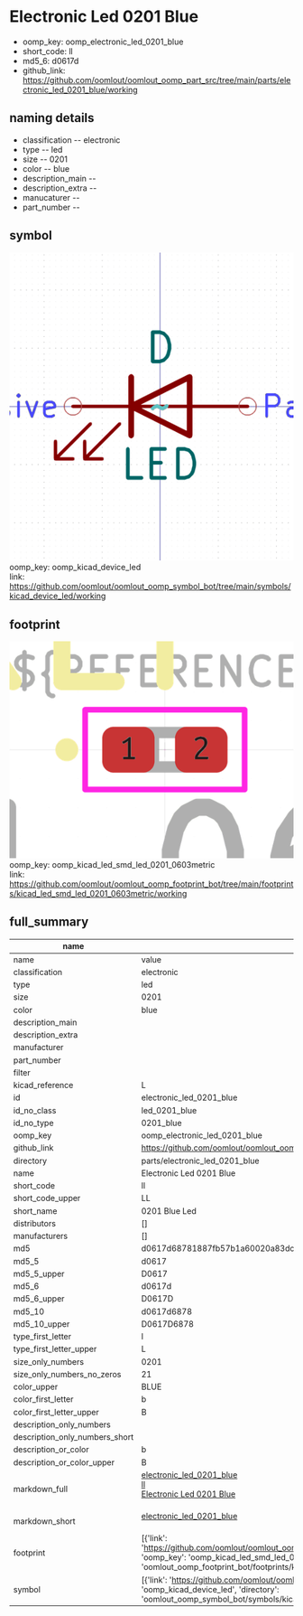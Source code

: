 # Electronic Led 0201 Blue

  
* oomp_key: oomp_electronic_led_0201_blue 
* short_code: ll
* md5_6: d0617d  
* github_link: https://github.com/oomlout/oomlout_oomp_part_src/tree/main/parts/electronic_led_0201_blue/working  
## naming details
* classification -- electronic
* type -- led
* size -- 0201
* color -- blue
* description_main -- 
* description_extra -- 
* manucaturer -- 
* part_number -- 



## symbol

![](symbol/0/working/working_600.png)  
oomp_key: oomp_kicad_device_led  
link: https://github.com/oomlout/oomlout_oomp_symbol_bot/tree/main/symbols/kicad_device_led/working  

## footprint

![](footprint/0/working/working_600.png)  
oomp_key: oomp_kicad_led_smd_led_0201_0603metric  
link: https://github.com/oomlout/oomlout_oomp_footprint_bot/tree/main/footprints/kicad_led_smd_led_0201_0603metric/working  

## full_summary
| name | value | 
| --- | --- | 
| name | value | 
| classification | electronic | 
| type | led | 
| size | 0201 | 
| color | blue | 
| description_main |  | 
| description_extra |  | 
| manufacturer |  | 
| part_number |  | 
| filter |  | 
| kicad_reference | L | 
| id | electronic_led_0201_blue | 
| id_no_class | led_0201_blue | 
| id_no_type | 0201_blue | 
| oomp_key | oomp_electronic_led_0201_blue | 
| github_link | https://github.com/oomlout/oomlout_oomp_part_src/tree/main/parts/electronic_led_0201_blue/working | 
| directory | parts/electronic_led_0201_blue | 
| name | Electronic Led 0201 Blue | 
| short_code | ll | 
| short_code_upper | LL | 
| short_name | 0201 Blue Led | 
| distributors | [] | 
| manufacturers | [] | 
| md5 | d0617d68781887fb57b1a60020a83dc5 | 
| md5_5 | d0617 | 
| md5_5_upper | D0617 | 
| md5_6 | d0617d | 
| md5_6_upper | D0617D | 
| md5_10 | d0617d6878 | 
| md5_10_upper | D0617D6878 | 
| type_first_letter | l | 
| type_first_letter_upper | L | 
| size_only_numbers | 0201 | 
| size_only_numbers_no_zeros | 21 | 
| color_upper | BLUE | 
| color_first_letter | b | 
| color_first_letter_upper | B | 
| description_only_numbers |  | 
| description_only_numbers_short |   | 
| description_or_color | b  | 
| description_or_color_upper | B  | 
| markdown_full | [electronic_led_0201_blue](https://github.com/oomlout/oomlout_oomp_part_src/tree/main/parts/electronic_led_0201_blue/working)<br>[ll](https://github.com/oomlout/oomlout_oomp_part_src/tree/main/parts/electronic_led_0201_blue/working)<br>[Electronic Led 0201 Blue](https://github.com/oomlout/oomlout_oomp_part_src/tree/main/parts/electronic_led_0201_blue/working)<br><br> | 
| markdown_short | [electronic_led_0201_blue](https://github.com/oomlout/oomlout_oomp_part_src/tree/main/parts/electronic_led_0201_blue/working)<br><br> | 
| footprint | [{'link': 'https://github.com/oomlout/oomlout_oomp_footprint_bot/tree/main/foootprntss/kicad_led_smd_led_0201_0603metric', 'oomp_key': 'oomp_kicad_led_smd_led_0201_0603metric', 'directory': 'oomlout_oomp_footprint_bot/footprints/kicad_led_smd_led_0201_0603metric//working/working.kicad_mod'}] | 
| symbol | [{'link': 'https://github.com/oomlout/oomlout_oomp_symbol_bot/tree/main/symbols/kicad_device_led', 'oomp_key': 'oomp_kicad_device_led', 'directory': 'oomlout_oomp_symbol_bot/symbols/kicad_device_led//working/working.kicad_sym'}] | 
